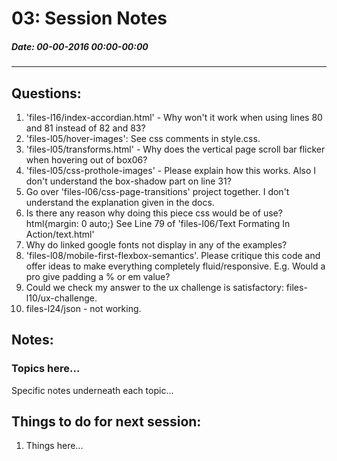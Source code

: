 # 03: Session Notes #
##### Date: 00-00-2016 00:00-00:00 #####
-------------------------------------------------


## Questions: ###

1. 'files-l16/index-accordian.html' - Why won't it work when using lines 80 and 81 instead of 82 and 83?
2. 'files-l05/hover-images': See css comments in style.css.
3. 'files-l05/transforms.html' - Why does the vertical page scroll bar flicker when hovering out of box06?
4. 'files-l05/css-prothole-images' - Please explain how this works. Also I don't understand the box-shadow part on line 31?
5. Go over 'files-l06/css-page-transitions' project together. I don't understand the explanation given in the docs.
6. Is there any reason why doing this piece css would be of use?   html{margin: 0 auto;} See Line 79 of 'files-l06/Text Formating In Action/text.html'
7. Why do linked google fonts not display in any of the examples?
8. 'files-l08/mobile-first-flexbox-semantics'.  Please critique this code and offer ideas to make everything completely fluid/responsive. E.g. Would a pro give padding a % or em value?
9. Could we check my answer to the ux challenge is satisfactory: files-l10/ux-challenge.
10. files-l24/json - not working.



## Notes: ##

### Topics here... ###

Specific notes underneath each topic...




## Things to do for next session: ##

1. Things here...



